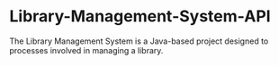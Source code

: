# Library-Management-System-API
The Library Management System is a Java-based project designed to processes involved in managing a library.

